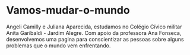 # Vamos-mudar-o-mundo
Angeli Camilly e Juliana Aparecida, estudamos no Colégio Cívico militar Anita Garibaldi - Jardim Alegre. Com apoio da professora Ana Fonseca, desenvolvemos uma pagina para conscientizar as pessoas sobre alguns problemas que o mundo vem enfrentando. 
